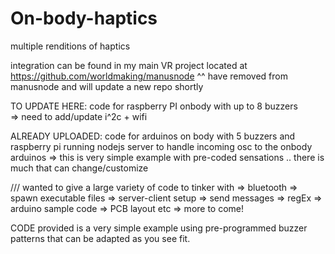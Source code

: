 # On-body-haptics
multiple renditions of haptics

integration can be found in my main VR project located at https://github.com/worldmaking/manusnode
^^ have removed from manusnode and will update a new repo shortly

TO UPDATE HERE:   code for raspberry PI onbody with up to 8 buzzers  
=> need to add/update i^2c + wifi

ALREADY UPLOADED: code for arduinos on body with 5 buzzers and raspberry pi running nodejs server to handle incoming osc to the onbody arduinos
=> this is very simple example with pre-coded sensations .. there is much that can change/customize

/// wanted to give a large variety of code to tinker with
=> bluetooth
=> spawn executable files
=> server-client setup
=> send messages
=> regEx
=> arduino sample code
=> PCB layout etc
=> more to come!

CODE provided is a very simple example using pre-programmed buzzer patterns that can be adapted as you see fit. 
